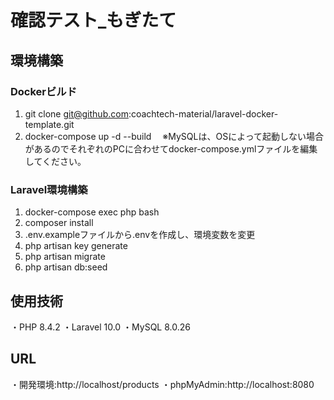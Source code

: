 # 確認テスト_もぎたて
## 環境構築
### Dockerビルド
 1. git clone git@github.com:coachtech-material/laravel-docker-template.git
 2. docker-compose up -d --build
　※MySQLは、OSによって起動しない場合があるのでそれぞれのPCに合わせてdocker-compose.ymlファイルを編集してください。
### Laravel環境構築
 1. docker-compose exec php bash
 2. composer install
 3. .env.exampleファイルから.envを作成し、環境変数を変更
 4. php artisan key generate
 5. php artisan migrate
 6. php artisan db:seed
## 使用技術
 ・PHP 8.4.2
 ・Laravel 10.0
 ・MySQL 8.0.26
## URL
 ・開発環境:http://localhost/products
 ・phpMyAdmin:http://localhost:8080

